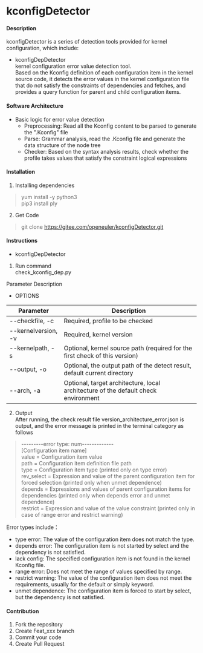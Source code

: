 # kconfigDetector

#### Description
kconfigDetector is a series of detection tools provided for kernel configuration, which include:
* kconfigDepDetector  
  kernel configuration  error value detection tool.  
  Based on the Kconfig definition of each configuration item in the kernel source code, it detects the error values in the kernel configuration file that do not satisfy the constraints of dependencies and fetches, and provides a query function for parent and child configuration items.
  
#### Software Architecture
* Basic logic for error value detection
  + Preprocessing: Read all the Kconfig content to be parsed to generate the ".Kconfig" file
  + Parse: Grammar analysis, read the .Kconfig file and generate the data structure of the node tree
  + Checker: Based on the syntax analysis results, check whether the profile takes values that satisfy the constraint logical expressions

#### Installation

1.  Installing dependencies
   > yum install -y python3  
   > pip3 install ply
2.  Get Code
   > git clone https://gitee.com/openeuler/kconfigDetector.git


#### Instructions

* kconfigDepDetector  
1.  Run command  
   check_kconfig_dep.py <OPTIONS>  
   
   Parameter Description
   - OPTIONS

| Parameter | Description |
| ---- | ---- |
| --checkfile, -c | Required, profile to be checked  |
| --kernelversion, -v  | Required, kernel version  |
| --kernelpath, -s | Optional, kernel source path (required for the first check of this version)|
| --output, -o | Optional, the output path of the detect result, default current directory|
| --arch, -a | Optional, target architecture, local architecture of the default check environment |  
  
  
2.  Output  
   After running, the check result file version_architecture_error.json is output, and the error message is printed in the terminal category as follows  
   > ---------error type: num-------------  
   > [Configuration item name]  
   >    value = Configuration item value  
   >    path = Configuration item definition file path  
   >    type = Configuration item type (printed only on type error)  
   >    rev_select = Expression and value of the parent configuration item for forced selection (printed only when unmet dependence)  
   >    depends =  Expressions and values of parent configuration items for dependencies (printed only when depends error and unmet dependence)  
   >    restrict = Expression and value of the value constraint (printed only in case of range error and restrict warning)  
   

   Error types include：  
   - type error: The value of the configuration item does not match the type.
   - depends error: The configuration item is not started by select and the dependency is not satisfied.
   - lack config: The specified configuration item is not found in the kernel Kconfig file.
   - range error: Does not meet the range of values specified by range.
   - restrict warning: The value of the configuration item does not meet the requirements, usually for the default or simply keyword.
   - unmet dependence: The configuration item is forced to start by select, but the dependency is not satisfied.

#### Contribution

1.  Fork the repository
2.  Create Feat_xxx branch
3.  Commit your code
4.  Create Pull Request

